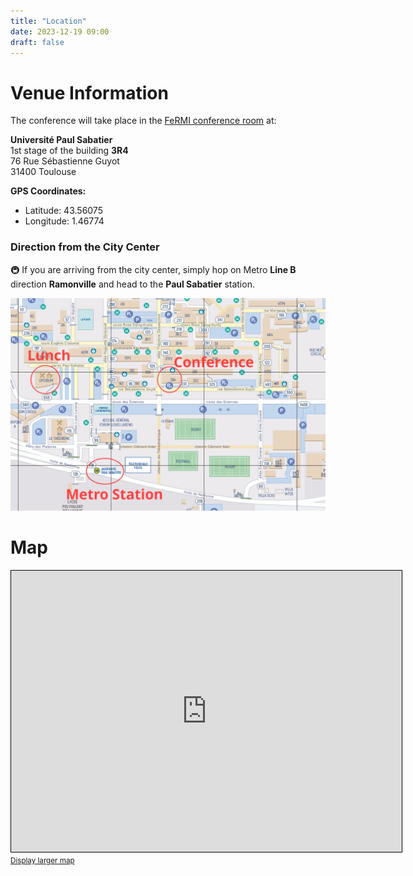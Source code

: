 ```yaml
---
title: "Location"
date: 2023-12-19 09:00
draft: false
---
```


# Venue Information

The conference will take place in the [FeRMI conference room](https://www.google.com/maps?q=43.560848,1.467227) at:

**Université Paul Sabatier**  
1st stage of the building **3R4**  
76 Rue Sébastienne Guyot  
31400 Toulouse  

**GPS Coordinates:**  
- Latitude: 43.56075  
- Longitude: 1.46774

### Direction from the City Center

🚇 If you are arriving from the city center, simply hop on Metro **Line B** direction **Ramonville** and head to the **Paul Sabatier** station.

![Conference & Lunch Locations](/img/map_yrm2024.png)


# Map

<!--- <iframe width="625" height="450" frameborder="0" scrolling="no" marginheight="0" marginwidth="0" src="https://www.openstreetmap.org/export/embed.html?bbox=1.4596205949783325%2C43.559223836036274%2C1.4720124006271365%2C43.56422281526122&amp;layer=mapnik&amp;marker=43.561723377497316%2C1.4658164978027344" style="border: 1px solid black"></iframe><br/><small><a href="https://www.openstreetmap.org/?mlat=43.56172&amp;mlon=1.46582#map=18/43.56172/1.46582">Display larger map</a></small> -->
 <iframe width="625" height="450" frameborder="0" scrolling="no" marginheight="0" marginwidth="0" src="https://www.openstreetmap.org/export/embed.html?bbox=1.4613743413134996%2C43.55449585969589%2C1.4737661469623038%2C43.56688766534469&amp;layer=mapnik&amp;marker=43.56062197187118%2C1.4674335459731376" style="border: 1px solid black"></iframe><br/><small><a href="https://www.openstreetmap.org/?mlat=43.56067&amp;mlon=1.46742#map=18/43.56069/1.46745">Display larger map</a></small>


